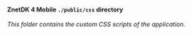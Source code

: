 #### ZnetDK 4 Mobile `./public/css` directory
*This folder contains the custom CSS scripts of the application.*
